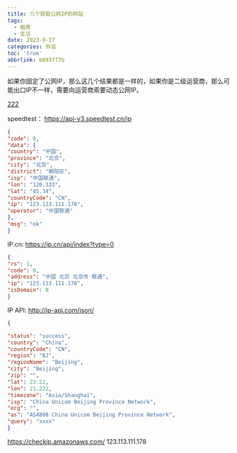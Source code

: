 ```yaml
---
title: 几个获取公网IP的网站
tags:
  - 租房
  - 生活
date: 2023-9-27
categories: 外设
toc: 'true'
abbrlink: b893f77b
---
```


如果你固定了公网IP，那么这几个结果都是一样的，如果你是二级运营商，那么可能出口IP不一样，需要向运营商索要动态公网IP。


[222](血型.md)

speedtest： https://api-v3.speedtest.cn/ip
<!--more-->
```json
{
"code": 0,
"data": {
"country": "中国",
"province": "北京",
"city": "北京",
"district": "朝阳区",
"isp": "中国联通",
"lon": "120.333",
"lat": "45.34",
"countryCode": "CN",
"ip": "123.113.111.178",
"operator": "中国联通"
},
"msg": "ok"
}
```


IP.cn: https://ip.cn/api/index?type=0
```json
{
"rs": 1,
"code": 0,
"address": "中国 北京 北京市 联通",
"ip": "123.113.111.178",
"isDomain": 0
}
```

IP API: http://ip-api.com/json/
```json
{

"status": "success",
"country": "China",
"countryCode": "CN",
"region": "BJ",
"regionName": "Beijing",
"city": "Beijing",
"zip": "",
"lat": 23.22,
"lon": 21.222,
"timezone": "Asia/Shanghai",
"isp": "China Unicom Beijing Province Network",
"org": "",
"as": "AS4808 China Unicom Beijing Province Network",
"query": "xxxx"
}
```

https://checkip.amazonaws.com/
123.113.111.178

